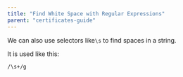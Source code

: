 ```yaml
---
title: "Find White Space with Regular Expressions"
parent: "certificates-guide"
---
```


We can also use selectors like`\s` to find spaces in a string.

It is used like this:

`/\s+/g`
